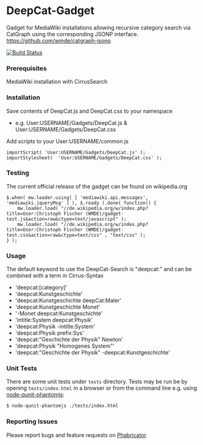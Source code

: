 # DeepCat-Gadget

Gadget for MediaWiki installations allowing recursive category search via CatGraph using the corresponding JSONP interface.
https://github.com/wmde/catgraph-jsonp

[![Build Status](https://travis-ci.org/wmde/DeepCat-Gadget.svg?branch=master)](https://travis-ci.org/wmde/DeepCat-Gadget)

### Prerequisites

MediaWiki installation with CirrusSearch

### Installation

Save contents of DeepCat.js and DeepCat.css to your namespace
- e.g. User:USERNAME/Gadgets/DeepCat.js & User:USERNAME/Gadgets/DeepCat.css

Add scripts to your User:USERNAME/common.js
```
importScript( 'User:USERNAME/Gadgets/DeepCat.js' );
importStylesheet(  'User:USERNAME/Gadgets/DeepCat.css' );
```

### Testing

The current official release of the gadget can be found on wikipedia.org 
```
$.when( mw.loader.using( [ 'mediawiki.api.messages', 'mediawiki.jqueryMsg' ] ), $.ready ).done( function() {
	mw.loader.load( "//de.wikipedia.org/w/index.php?title=User:Christoph Fischer (WMDE)/gadget-test.js&action=raw&ctype=text/javascript" );
	mw.loader.load( "//de.wikipedia.org/w/index.php?title=User:Christoph Fischer (WMDE)/gadget-test.css&action=raw&ctype=text/css" , "text/css" );
} );
```

### Usage

The default keyword to use the DeepCat-Search is "deepcat:" and can be combined with a term in Cirrus-Syntax

- 'deepcat:[category]'
- 'deepcat:Kunstgeschichte' 
- 'deepcat:Kunstgeschichte deepCat:Maler'
- 'deepcat:Kunstgeschichte Monet'
- '-Monet deepcat:Kunstgeschichte'
- 'intitle:System deepcat:Physik'
- 'deepcat:Physik -intitle:System'
- 'deepcat:Physik prefix:Sys'
- 'deepcat:"Geschichte der Physik" Newton'
- 'deepcat:Physik "Homogenes System"'
- 'deepcat:"Geschichte der Physik" -deepcat:Kunstgeschichte'

### Unit Tests

There are some unit tests under `tests` directory. Tests may be run be by opening `tests/index.html` in a browser or from the command line e.g. using [node-qunit-phantomjs](https://github.com/jonkemp/node-qunit-phantomjs):
```bash
$ node-qunit-phantomjs ./tests/index.html
```

### Reporting Issues

Please report bugs and feature requests on [Phabricator](https://phabricator.wikimedia.org/maniphest/task/create/?projects=tcb-team,deepcat-gadget&title=%5BDeepCat-Gadget%5D).
